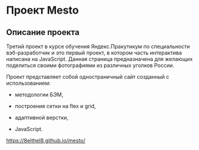 # Проект Mesto

## Описание проекта

Третий проект в курсе обучения Яндекс.Пракутикум по специальности вэб-разработчик и это первый проект, в котором часть интерактива написана на JavaScript. Данная страница предназначена для желающих поделиться своими фотографиями из различных уголков России. 

Проект представляет собой одностраничный сайт созданный с использованием:

- методологии БЭМ, 

- построения сетки на flex и grid,

- адаптивной верстки,

- JavaScript.

https://8eithel8.github.io/mesto/  









